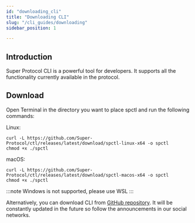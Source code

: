 ```yaml
---
id: "downloading_cli"
title: "Downloading CLI"
slug: "/cli_guides/downloading"
sidebar_position: 1

---
```


## Introduction

Super Protocol CLI is a powerful tool for developers. It supports all the functionality currently available in the protocol.

## Download

Open Terminal in the directory you want to place spctl and run the following commands:

Linux:
```
curl -L https://github.com/Super-Protocol/ctl/releases/latest/download/spctl-linux-x64 -o spctl
chmod +x ./spctl
```

macOS:
```
curl -L https://github.com/Super-Protocol/ctl/releases/latest/download/spctl-macos-x64 -o spctl
chmod +x ./spctl
```

:::note
Windows is not supported, please use WSL
:::

Alternatively, you can download CLI from [GitHub repository](https://github.com/Super-Protocol/ctl). It will be constantly updated in the future so follow the announcements in our social networks.
